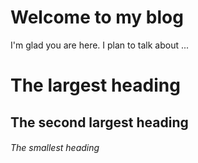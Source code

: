 # Welcome to my blog

I'm glad you are here. I plan to talk about ...

# The largest heading
## The second largest heading
###### The smallest heading
